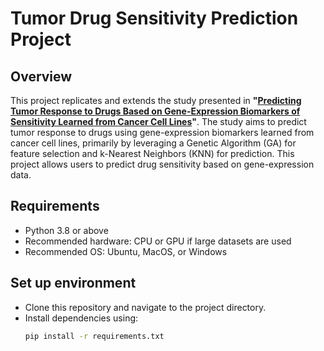 # Tumor Drug Sensitivity Prediction Project

## Overview

This project replicates and extends the study presented in **"[Predicting Tumor Response to Drugs Based on Gene-Expression Biomarkers of Sensitivity Learned from Cancer Cell Lines](https://doi.org/10.1186/s12864-021-07581-7)"**. The study aims to predict tumor response to drugs using gene-expression biomarkers learned from cancer cell lines, primarily by leveraging a Genetic Algorithm (GA) for feature selection and k-Nearest Neighbors (KNN) for prediction. This project allows users to predict drug sensitivity based on gene-expression data.

## Requirements

- Python 3.8 or above
- Recommended hardware: CPU or GPU if large datasets are used
- Recommended OS: Ubuntu, MacOS, or Windows

## Set up environment
   - Clone this repository and navigate to the project directory.
   - Install dependencies using:
     ```bash
     pip install -r requirements.txt
     ```

